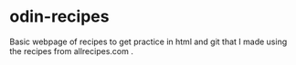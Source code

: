 # odin-recipes
Basic webpage of recipes to get practice in html and git that I made using the recipes from allrecipes.com .